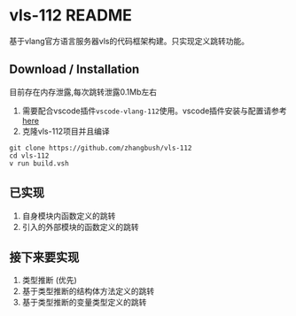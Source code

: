 # vls-112 README
基于vlang官方语言服务器vls的代码框架构建。只实现定义跳转功能。

## Download / Installation
目前存在内存泄露,每次跳转泄露0.1Mb左右
1. 需要配合vscode插件`vscode-vlang-112`使用。vscode插件安装与配置请参考[here](https://github.com/zhangbush/vscode-vlang-112)
2. 克隆vls-112项目并且编译
```
git clone https://github.com/zhangbush/vls-112
cd vls-112
v run build.vsh
```
## 已实现
1. 自身模块内函数定义的跳转
2. 引入的外部模块的函数定义的跳转

## 接下来要实现
1. 类型推断 (优先)
2. 基于类型推断的结构体方法定义的跳转
3. 基于类型推断的变量类型定义的跳转
